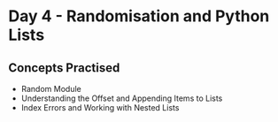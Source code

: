 # Day 4 - Randomisation and Python Lists

## Concepts Practised

- Random Module
- Understanding the Offset and Appending Items to Lists
- Index Errors and Working with Nested Lists

